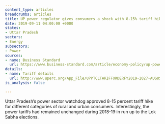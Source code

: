```yaml
---
content_type: articles
breadcrumbs: articles
title: UP power regulator gives consumers a shock with 8-15% tariff hike
date: 2019-09-11 04:00:00 +0000
states:
- Uttar Pradesh
sectors:
- Energy
subsectors:
- Power
sources:
- name: Business Standard
  url: https://www.business-standard.com/article/economy-policy/up-power-regulator-gives-consumers-a-shock-with-8-15-tariff-hike-119090301069_1.html
details:
- name: Tariff details
  url: http://www.uperc.org/App_File/UPPTCLTARIFFORDERFY2019-2027-AUGUST2019-pdf827201963241PM.pdf
is_analysis: false

---
```

Uttar Pradesh’s power sector watchdog approved 8-15 percent tariff hike for different categories of rural and urban consumers. Interestingly, the power tariffs had remained unchanged during 2018-19 in run up to the Lok Sabha elections.